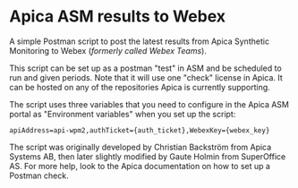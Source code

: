 # Apica ASM results to Webex
A simple Postman script to post the latest results from Apica Synthetic Monitoring to Webex (*formerly called Webex Teams*).

This script can be set up as a postman "test" in ASM and be scheduled to run and given periods. Note that it will use one "check" license in Apica. It can be hosted on any of the repositories Apica is currently supporting.

The script uses three variables that you need to configure in the Apica ASM portal as "Environment variables" when you set up the script:

    apiAddress=api-wpm2,authTicket={auth_ticket},WebexKey={webex_key}
    
The script was originally developed by Christian Backström from Apica Systems AB, then later slightly modified by Gaute Holmin from SuperOffice AS. For more help, look to the Apica documentation on how to set up a Postman check. 
